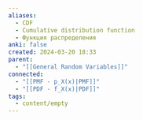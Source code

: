 ```yaml
---
aliases:
  - CDF
  - Cumulative distribution function
  - Функция распределения
anki: false
created: 2024-03-20 18:33
parent:
  - "[[General Random Variables]]"
connected:
  - "[[PMF - p_X(x)|PMF]]"
  - "[[PDF - f_X(x)|PDF]]"
tags:
  - content/empty
---
```

